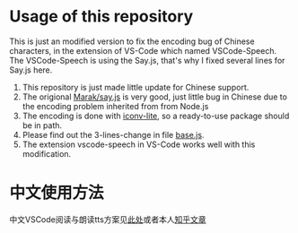 # Usage of this repository
This is just an modified version to fix the encoding bug of Chinese characters, in the extension of VS-Code which named VSCode-Speech.
The VSCode-Speech is using the Say.js, that's why I fixed several lines for Say.js here.
1. This repository is just made little update for Chinese support.
2. The origional [Marak/say.js](https://github.com/Marak/say.js) is very good, just little bug in Chinese due to the encoding problem  inherited from from Node.js
3. The encoding is done with [iconv-lite](https://github.com/ashtuchkin/iconv-lite), so a ready-to-use package should be in path.
4. Please find out the 3-lines-change in file [base.js](https://github.com/silence19/say.js/blob/master/platform/base.js).
5. The extension vscode-speech in VS-Code works well with this modification.

# 中文使用方法
中文VSCode阅读与朗读tts方案见[此处](https://github.com/silence19/say.js/blob/master/Win10_PC_desktop_Chinese_reading.md)或者本人[知乎文章](https://zhuanlan.zhihu.com/p/392655592)
